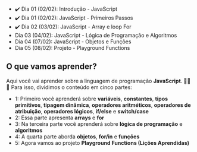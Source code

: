 - :heavy_check_mark: Dia 01 (02/02): Introdução - JavaScript
- :heavy_check_mark: Dia 01 (02/02): JavaScript - Primeiros Passos
- :heavy_check_mark: Dia 02 (03/02): JavaScript - Array e loop For
- <!--:heavy_check_mark:--> Dia 03 (04/02): JavaScript - Lógica de Programação e Algoritmos
- <!--:heavy_check_mark:--> Dia 04 (07/02): JavaScript - Objetos e Funções
- <!--:heavy_check_mark:--> Dia 05 (08/02): Projeto - Playground Functions

## O que vamos aprender?

Aqui você vai aprender sobre a linguagem de programação **JavaScript**. 🚀🚀🚀
Para isso, dividimos o conteúdo em cinco partes:

- 1: Primeiro você aprenderá sobre **variáveis**, **constantes**, **tipos primitivos**, **tipagem dinâmica**, **operadores aritméticos**, **operadores de atribuição**, **operadores lógicos**, **if/else** e **switch/case**
- 2: Essa parte apresenta **arrays** e **for**
- 3: Na terceira parte você aprenderá sobre **lógica de programação** e **algoritmos**
- 4: A quarta parte aborda **objetos**, **for/in** e **funções**
- 5: Agora vamos ao projeto **Playground Functions (Lições Aprendidas)**